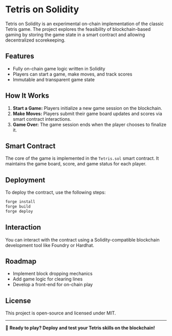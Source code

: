 # Tetris on Solidity

Tetris on Solidity is an experimental on-chain implementation of the classic Tetris game. The project explores the feasibility of blockchain-based gaming by storing the game state in a smart contract and allowing decentralized scorekeeping.

## Features
- Fully on-chain game logic written in Solidity 
- Players can start a game, make moves, and track scores
- Immutable and transparent game state

## How It Works
1. **Start a Game:** Players initialize a new game session on the blockchain.
2. **Make Moves:** Players submit their game board updates and scores via smart contract interactions.
3. **Game Over:** The game session ends when the player chooses to finalize it. 
  
## Smart Contract 
The core of the game is implemented in the `Tetris.sol` smart contract. It maintains the game board, score, and game status for each player.

## Deployment
To deploy the contract, use the following steps:  

```sh
forge install
forge build
forge deploy
```

## Interaction
You can interact with the contract using a Solidity-compatible blockchain development tool like Foundry or Hardhat.

## Roadmap
- Implement block dropping mechanics
- Add game logic for clearing lines
- Develop a front-end for on-chain play

## License
This project is open-source and licensed under MIT.

---

🚀 **Ready to play? Deploy and test your Tetris skills on the blockchain!**

